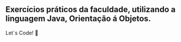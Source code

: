 ## Exercícios práticos da faculdade, utilizando a linguagem Java, Orientação á Objetos. 

Let´s Code! 🚀
